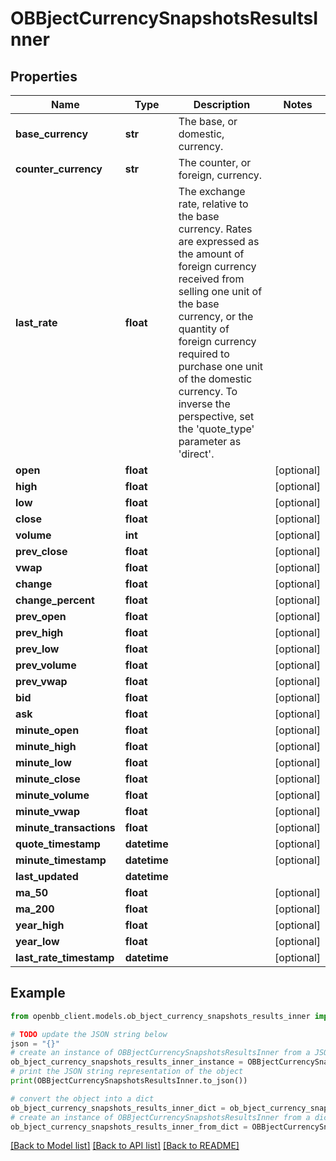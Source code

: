 # OBBjectCurrencySnapshotsResultsInner


## Properties

Name | Type | Description | Notes
------------ | ------------- | ------------- | -------------
**base_currency** | **str** | The base, or domestic, currency. | 
**counter_currency** | **str** | The counter, or foreign, currency. | 
**last_rate** | **float** | The exchange rate, relative to the base currency. Rates are expressed as the amount of foreign currency received from selling one unit of the base currency, or the quantity of foreign currency required to purchase one unit of the domestic currency. To inverse the perspective, set the &#39;quote_type&#39; parameter as &#39;direct&#39;. | 
**open** | **float** |  | [optional] 
**high** | **float** |  | [optional] 
**low** | **float** |  | [optional] 
**close** | **float** |  | [optional] 
**volume** | **int** |  | [optional] 
**prev_close** | **float** |  | [optional] 
**vwap** | **float** |  | [optional] 
**change** | **float** |  | [optional] 
**change_percent** | **float** |  | [optional] 
**prev_open** | **float** |  | [optional] 
**prev_high** | **float** |  | [optional] 
**prev_low** | **float** |  | [optional] 
**prev_volume** | **float** |  | [optional] 
**prev_vwap** | **float** |  | [optional] 
**bid** | **float** |  | [optional] 
**ask** | **float** |  | [optional] 
**minute_open** | **float** |  | [optional] 
**minute_high** | **float** |  | [optional] 
**minute_low** | **float** |  | [optional] 
**minute_close** | **float** |  | [optional] 
**minute_volume** | **float** |  | [optional] 
**minute_vwap** | **float** |  | [optional] 
**minute_transactions** | **float** |  | [optional] 
**quote_timestamp** | **datetime** |  | [optional] 
**minute_timestamp** | **datetime** |  | [optional] 
**last_updated** | **datetime** |  | 
**ma_50** | **float** |  | [optional] 
**ma_200** | **float** |  | [optional] 
**year_high** | **float** |  | [optional] 
**year_low** | **float** |  | [optional] 
**last_rate_timestamp** | **datetime** |  | [optional] 

## Example

```python
from openbb_client.models.ob_bject_currency_snapshots_results_inner import OBBjectCurrencySnapshotsResultsInner

# TODO update the JSON string below
json = "{}"
# create an instance of OBBjectCurrencySnapshotsResultsInner from a JSON string
ob_bject_currency_snapshots_results_inner_instance = OBBjectCurrencySnapshotsResultsInner.from_json(json)
# print the JSON string representation of the object
print(OBBjectCurrencySnapshotsResultsInner.to_json())

# convert the object into a dict
ob_bject_currency_snapshots_results_inner_dict = ob_bject_currency_snapshots_results_inner_instance.to_dict()
# create an instance of OBBjectCurrencySnapshotsResultsInner from a dict
ob_bject_currency_snapshots_results_inner_from_dict = OBBjectCurrencySnapshotsResultsInner.from_dict(ob_bject_currency_snapshots_results_inner_dict)
```
[[Back to Model list]](../README.md#documentation-for-models) [[Back to API list]](../README.md#documentation-for-api-endpoints) [[Back to README]](../README.md)


